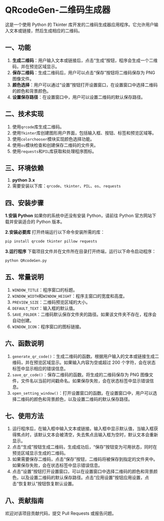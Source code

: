 # QRcodeGen-二维码生成器
这是一个使用 Python 的 Tkinter 库开发的二维码生成器应用程序。它允许用户输入文本或链接，然后生成相应的二维码。

## 一、功能
1. **生成二维码**：用户输入文本或链接后，点击“生成”按钮，程序会生成一个二维码，并在预览区域显示。
2. **保存二维码**：生成二维码后，用户可以点击“保存”按钮将二维码保存为 PNG 图像文件。
3. **颜色选择**：用户可以通过“设置”按钮打开设置窗口，在设置窗口中选择二维码的颜色和背景颜色。
4. **设置保存路径**：在设置窗口中，用户可以设置二维码的默认保存路径。

## 二、技术实现
1. 使用`qrcode`库生成二维码。
2. 使用`Tkinter`库创建图形用户界面，包括输入框、按钮、标签和预览区域等。
3. 使用`colorchooser`模块实现颜色选择功能。
4. 使用`os`模块检查和创建保存二维码的文件夹。
5. 使用`requests`和`PIL`库获取和处理程序图标。

## 三、环境依赖
1. **python 3.x**
2. 需要安装以下库：`qrcode`、`tkinter`、`PIL`、`os`、`requests`

## 四、安装步骤
**1.安装 Python**
如果你的系统中还没有安装 Python，请前往 Python 官方网站下载并安装适合的 Python 版本。

**2.安装必要库**
打开终端运行以下命令安装所需的库：
``` bash
pip install qrcode tkinter pillow requests
```

**3.运行程序**
下载项目文件并在文件所在目录打开终端，运行以下命令启动程序：
```bash
python QRcodeGen.py
```

## 五、常量说明
1. `WINDOW_TITLE`：程序窗口的标题。
2. `WINDOW_WIDTH`和`WINDOW_HEIGHT`：程序主窗口的宽度和高度。
3. `PREVIEW_SIZE`：二维码预览区域的大小。
4. `DEFAULT_TEXT`：输入框的默认值。
5. `SAVE_FOLDER`：二维码默认保存文件夹的路径。如果该文件夹不存在，程序会自动创建。
6. `WINDOW_ICON`：程序窗口的图标链接。

## 六、函数说明
1. `generate_qr_code()`：生成二维码的函数。根据用户输入的文本或链接生成二维码，并在预览区域显示。如果输入内容为空或超过 200 个字符，会在状态标签中显示相应的错误信息。
2. `save_qr_code()`：保存二维码的函数。将生成的二维码保存为 PNG 图像文件，文件名以当前时间戳命名。如果保存失败，会在状态标签中显示错误信息。
3. `open_setting_window()`：打开设置窗口的函数。在设置窗口中，用户可以选择二维码的颜色和背景颜色，以及设置二维码的默认保存路径。

## 七、使用方法
1. 运行程序后，在输入框中输入文本或链接。输入框中显示默认值，当输入框获得焦点时，该默认文本会被清空，失去焦点且输入框为空时，默认文本会重新显示。
2. 点击“生成”按钮生成二维码，生成成功后，“保存”按钮变为可用状态，同时在预览区域显示生成的二维码。
3. 如果需要保存二维码，点击“保存”按钮，二维码将被保存到指定的文件夹中。如果保存失败，会在状态标签中显示错误信息。
4. 点击“设置”按钮打开设置窗口，可以在设置窗口中选择二维码的颜色和背景颜色，以及设置二维码的默认保存路径。点击“应用设置”按钮应用设置，点击“恢复默认”按钮恢复默认设置。

## 八、贡献指南
欢迎对该项目贡献代码，提交 Pull Requests 或报告问题。
